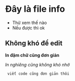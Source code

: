 # Đây là file info
- Thử xem thế nào
- Nếu được thì ok

## Không khó để edit
**In đậm chữ cũng đơn giản**

_In nghiêng  cũng không khó nhớ_

` viết code cũng đơn giản thôi`
